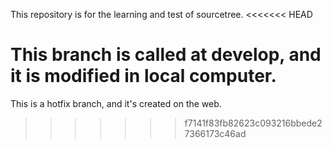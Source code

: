 This repository is for the learning and test of sourcetree.
<<<<<<< HEAD

This branch is called at develop, and it is modified in local computer.
=======
This is a hotfix branch, and it's created on the web.
>>>>>>> f7141f83fb82623c093216bbede27366173c46ad

